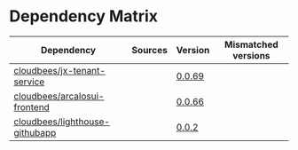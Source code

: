 # Dependency Matrix

Dependency | Sources | Version | Mismatched versions
---------- | ------- | ------- | -------------------
[cloudbees/jx-tenant-service](https://github.com/cloudbees/jx-tenant-service) |  | [0.0.69](https://github.com/cloudbees/jx-tenant-service/releases/tag/v0.0.69) | 
[cloudbees/arcalosui-frontend](https://github.com/cloudbees/arcalosui-frontend) |  | [0.0.66]() | 
[cloudbees/lighthouse-githubapp](https://github.com/cloudbees/lighthouse-githubapp) |  | [0.0.2](https://github.com/cloudbees/lighthouse-githubapp/releases/tag/v0.0.2) | 
